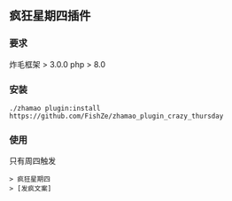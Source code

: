 ## 疯狂星期四插件


### 要求
炸毛框架 > 3.0.0
php > 8.0

### 安装
```
./zhamao plugin:install https://github.com/FishZe/zhamao_plugin_crazy_thursday
```

### 使用

只有周四触发

```
> 疯狂星期四
> [发疯文案]
```
